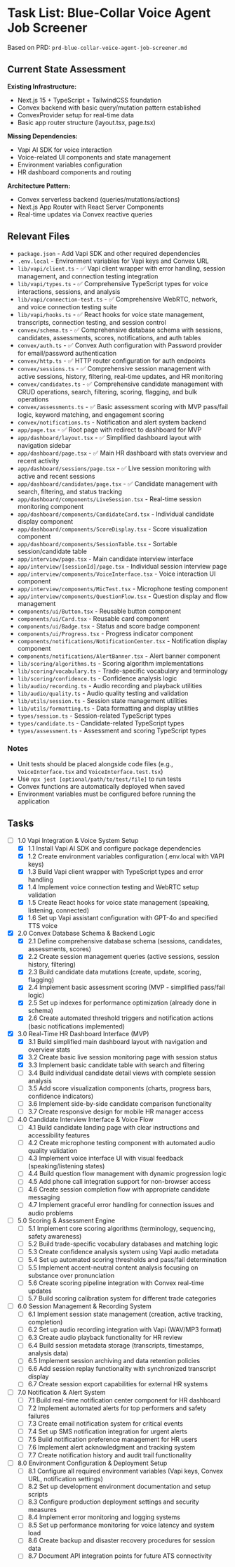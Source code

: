 # Task List: Blue-Collar Voice Agent Job Screener

Based on PRD: `prd-blue-collar-voice-agent-job-screener.md`

## Current State Assessment

**Existing Infrastructure:**
- Next.js 15 + TypeScript + TailwindCSS foundation
- Convex backend with basic query/mutation pattern established
- ConvexProvider setup for real-time data
- Basic app router structure (layout.tsx, page.tsx)

**Missing Dependencies:**
- Vapi AI SDK for voice interaction
- Voice-related UI components and state management
- Environment variables configuration
- HR dashboard components and routing

**Architecture Pattern:**
- Convex serverless backend (queries/mutations/actions)
- Next.js App Router with React Server Components
- Real-time updates via Convex reactive queries

## Relevant Files

- `package.json` - Add Vapi SDK and other required dependencies
- `.env.local` - Environment variables for Vapi keys and Convex URL
- `lib/vapi/client.ts` - ✅ Vapi client wrapper with error handling, session management, and connection testing integration
- `lib/vapi/types.ts` - ✅ Comprehensive TypeScript types for voice interactions, sessions, and analysis
- `lib/vapi/connection-test.ts` - ✅ Comprehensive WebRTC, network, and voice connection testing suite
- `lib/vapi/hooks.ts` - ✅ React hooks for voice state management, transcripts, connection testing, and session control
- `convex/schema.ts` - ✅ Comprehensive database schema with sessions, candidates, assessments, scores, notifications, and auth tables
- `convex/auth.ts` - ✅ Convex Auth configuration with Password provider for email/password authentication  
- `convex/http.ts` - ✅ HTTP router configuration for auth endpoints
- `convex/sessions.ts` - ✅ Comprehensive session management with active sessions, history, filtering, real-time updates, and HR monitoring
- `convex/candidates.ts` - ✅ Comprehensive candidate management with CRUD operations, search, filtering, scoring, flagging, and bulk operations
- `convex/assessments.ts` - ✅ Basic assessment scoring with MVP pass/fail logic, keyword matching, and engagement scoring
- `convex/notifications.ts` - Notification and alert system backend
- `app/page.tsx` - ✅ Root page with redirect to dashboard for MVP
- `app/dashboard/layout.tsx` - ✅ Simplified dashboard layout with navigation sidebar
- `app/dashboard/page.tsx` - ✅ Main HR dashboard with stats overview and recent activity
- `app/dashboard/sessions/page.tsx` - ✅ Live session monitoring with active and recent sessions
- `app/dashboard/candidates/page.tsx` - ✅ Candidate management with search, filtering, and status tracking
- `app/dashboard/components/LiveSession.tsx` - Real-time session monitoring component
- `app/dashboard/components/CandidateCard.tsx` - Individual candidate display component
- `app/dashboard/components/ScoreDisplay.tsx` - Score visualization component
- `app/dashboard/components/SessionTable.tsx` - Sortable session/candidate table
- `app/interview/page.tsx` - Main candidate interview interface
- `app/interview/[sessionId]/page.tsx` - Individual session interview page
- `app/interview/components/VoiceInterface.tsx` - Voice interaction UI component
- `app/interview/components/MicTest.tsx` - Microphone testing component
- `app/interview/components/QuestionFlow.tsx` - Question display and flow management
- `components/ui/Button.tsx` - Reusable button component
- `components/ui/Card.tsx` - Reusable card component
- `components/ui/Badge.tsx` - Status and score badge component
- `components/ui/Progress.tsx` - Progress indicator component
- `components/notifications/NotificationCenter.tsx` - Notification display component
- `components/notifications/AlertBanner.tsx` - Alert banner component
- `lib/scoring/algorithms.ts` - Scoring algorithm implementations
- `lib/scoring/vocabulary.ts` - Trade-specific vocabulary and terminology
- `lib/scoring/confidence.ts` - Confidence analysis logic
- `lib/audio/recording.ts` - Audio recording and playback utilities
- `lib/audio/quality.ts` - Audio quality testing and validation
- `lib/utils/session.ts` - Session state management utilities
- `lib/utils/formatting.ts` - Data formatting and display utilities
- `types/session.ts` - Session-related TypeScript types
- `types/candidate.ts` - Candidate-related TypeScript types
- `types/assessment.ts` - Assessment and scoring TypeScript types

### Notes

- Unit tests should be placed alongside code files (e.g., `VoiceInterface.tsx` and `VoiceInterface.test.tsx`)
- Use `npx jest [optional/path/to/test/file]` to run tests
- Convex functions are automatically deployed when saved
- Environment variables must be configured before running the application

## Tasks

- [ ] 1.0 Vapi Integration & Voice System Setup
  - [x] 1.1 Install Vapi AI SDK and configure package dependencies
  - [x] 1.2 Create environment variables configuration (.env.local with VAPI keys)
  - [x] 1.3 Build Vapi client wrapper with TypeScript types and error handling
  - [x] 1.4 Implement voice connection testing and WebRTC setup validation
  - [x] 1.5 Create React hooks for voice state management (speaking, listening, connected)
  - [x] 1.6 Set up Vapi assistant configuration with GPT-4o and specified TTS voice

- [x] 2.0 Convex Database Schema & Backend Logic
  - [x] 2.1 Define comprehensive database schema (sessions, candidates, assessments, scores)
  - [x] 2.2 Create session management queries (active sessions, session history, filtering)
  - [x] 2.3 Build candidate data mutations (create, update, scoring, flagging)
  - [x] 2.4 Implement basic assessment scoring (MVP - simplified pass/fail logic)
  - [x] 2.5 Set up indexes for performance optimization (already done in schema)
  - [x] 2.6 Create automated threshold triggers and notification actions (basic notifications implemented)

- [x] 3.0 Real-Time HR Dashboard Interface (MVP)
  - [x] 3.1 Build simplified main dashboard layout with navigation and overview stats
  - [x] 3.2 Create basic live session monitoring page with session status
  - [x] 3.3 Implement basic candidate table with search and filtering
  - [ ] 3.4 Build individual candidate detail views with complete session analysis
  - [ ] 3.5 Add score visualization components (charts, progress bars, confidence indicators)
  - [ ] 3.6 Implement side-by-side candidate comparison functionality
  - [ ] 3.7 Create responsive design for mobile HR manager access

- [ ] 4.0 Candidate Interview Interface & Voice Flow
  - [ ] 4.1 Build candidate landing page with clear instructions and accessibility features
  - [ ] 4.2 Create microphone testing component with automated audio quality validation
  - [ ] 4.3 Implement voice interface UI with visual feedback (speaking/listening states)
  - [ ] 4.4 Build question flow management with dynamic progression logic
  - [ ] 4.5 Add phone call integration support for non-browser access
  - [ ] 4.6 Create session completion flow with appropriate candidate messaging
  - [ ] 4.7 Implement graceful error handling for connection issues and audio problems

- [ ] 5.0 Scoring & Assessment Engine
  - [ ] 5.1 Implement core scoring algorithms (terminology, sequencing, safety awareness)
  - [ ] 5.2 Build trade-specific vocabulary databases and matching logic
  - [ ] 5.3 Create confidence analysis system using Vapi audio metadata
  - [ ] 5.4 Set up automated scoring thresholds and pass/fail determination
  - [ ] 5.5 Implement accent-neutral content analysis focusing on substance over pronunciation
  - [ ] 5.6 Create scoring pipeline integration with Convex real-time updates
  - [ ] 5.7 Build scoring calibration system for different trade categories

- [ ] 6.0 Session Management & Recording System
  - [ ] 6.1 Implement session state management (creation, active tracking, completion)
  - [ ] 6.2 Set up audio recording integration with Vapi (WAV/MP3 format)
  - [ ] 6.3 Create audio playback functionality for HR review
  - [ ] 6.4 Build session metadata storage (transcripts, timestamps, analysis data)
  - [ ] 6.5 Implement session archiving and data retention policies
  - [ ] 6.6 Add session replay functionality with synchronized transcript display
  - [ ] 6.7 Create session export capabilities for external HR systems

- [ ] 7.0 Notification & Alert System
  - [ ] 7.1 Build real-time notification center component for HR dashboard
  - [ ] 7.2 Implement automated alerts for top performers and safety failures
  - [ ] 7.3 Create email notification system for critical events
  - [ ] 7.4 Set up SMS notification integration for urgent alerts
  - [ ] 7.5 Build notification preference management for HR users
  - [ ] 7.6 Implement alert acknowledgment and tracking system
  - [ ] 7.7 Create notification history and audit trail functionality

- [ ] 8.0 Environment Configuration & Deployment Setup
  - [ ] 8.1 Configure all required environment variables (Vapi keys, Convex URL, notification settings)
  - [ ] 8.2 Set up development environment documentation and setup scripts
  - [ ] 8.3 Configure production deployment settings and security measures
  - [ ] 8.4 Implement error monitoring and logging systems
  - [ ] 8.5 Set up performance monitoring for voice latency and system load
  - [ ] 8.6 Create backup and disaster recovery procedures for session data
  - [ ] 8.7 Document API integration points for future ATS connectivity

